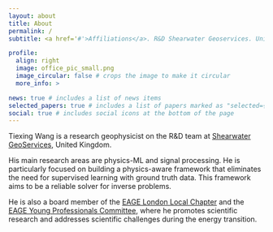 ```yaml
---
layout: about
title: About
permalink: /
subtitle: <a href='#'>Affiliations</a>. R&D Shearwater Geoservices. United Kingdom.

profile:
  align: right
  image: office_pic_small.png
  image_circular: false # crops the image to make it circular
  more_info: > 

news: true # includes a list of news items
selected_papers: true # includes a list of papers marked as "selected={true}"
social: true # includes social icons at the bottom of the page
---
```


Tiexing Wang is a research geophysicist on the R&D team at <a href="https://www.shearwatergeo.com/">Shearwater GeoServices</a>, United Kingdom.

His main research areas are physics-ML and signal processing. He is particularly focused on building a physics-aware framework that eliminates the need for supervised learning with ground truth data. This framework aims to be a reliable solver for inverse problems.

He is also a board member of the <a href="https://www.linkedin.com/in/eage-local-chapter-london-450713139/?originalSubdomain=uk">EAGE London Local Chapter</a> and the <a href="https://eage.org/communities/young-professionals/">EAGE Young Professionals Committee</a>, where he promotes scientific research and addresses scientific challenges during the energy transition.

